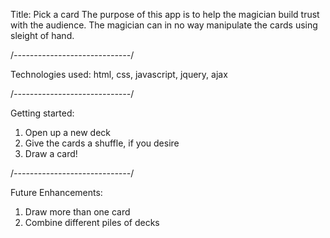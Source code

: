 Title: Pick a card
The purpose of this app is to help the magician build trust with the audience.
The magician can in no way manipulate the cards using sleight of hand.

/*-----------------------------*/

Technologies used: html, css, javascript, jquery, ajax

/*-----------------------------*/

Getting started:
1. Open up a new deck
2. Give the cards a shuffle, if you desire
3. Draw a card!

/*-----------------------------*/

Future Enhancements:
1. Draw more than one card
2. Combine different piles of decks